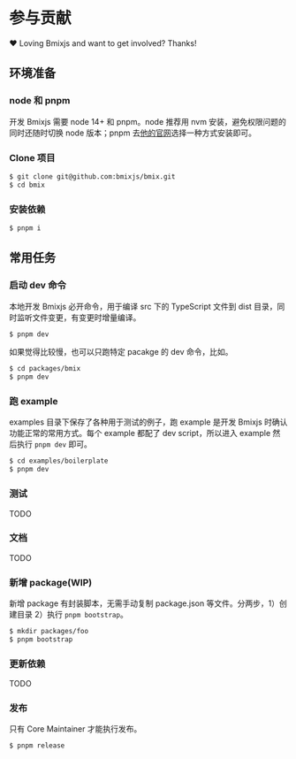 # 参与贡献

❤️ Loving Bmixjs and want to get involved? Thanks!

## 环境准备

### node 和 pnpm

开发 Bmixjs 需要 node 14+ 和 pnpm。node 推荐用 nvm 安装，避免权限问题的同时还随时切换 node 版本；pnpm
去[他的官网](https://pnpm.io/installation)选择一种方式安装即可。

### Clone 项目

```bash
$ git clone git@github.com:bmixjs/bmix.git
$ cd bmix
```

### 安装依赖

```bash
$ pnpm i
```

## 常用任务

### 启动 dev 命令

本地开发 Bmixjs 必开命令，用于编译 src 下的 TypeScript 文件到 dist 目录，同时监听文件变更，有变更时增量编译。

```bash
$ pnpm dev
```

如果觉得比较慢，也可以只跑特定 pacakge 的 dev 命令，比如。

```bash
$ cd packages/bmix
$ pnpm dev
```

### 跑 example

examples 目录下保存了各种用于测试的例子，跑 example 是开发 Bmixjs 时确认功能正常的常用方式。每个 example 都配了 dev script，所以进入 example 然后执行 `pnpm dev` 即可。

```bash
$ cd examples/boilerplate
$ pnpm dev
```

### 测试

TODO

### 文档

TODO

### 新增 package(WIP)

新增 package 有封装脚本，无需手动复制 package.json 等文件。分两步，1）创建目录 2）执行 `pnpm bootstrap`。

```bash
$ mkdir packages/foo
$ pnpm bootstrap
```

### 更新依赖

TODO

### 发布

只有 Core Maintainer 才能执行发布。

```bash
$ pnpm release
```
